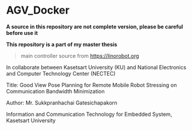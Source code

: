 # AGV_Docker
**A source in this repository are not complete version, please be careful before use it**

**This repository is a part of my master thesis**
> main controller source from https://linorobot.org
> 
In collaborate between Kasetsart University (KU) and National Electronics and Computer Technology Center (NECTEC)

Title: Good View Pose Planning for Remote Mobile Robot Stressing on Communication Bandwidth Minimization

Author: Mr. Sukkpranhachai Gatesichapakorn

Information and Communication Technology for Embedded System, Kasetsart University
